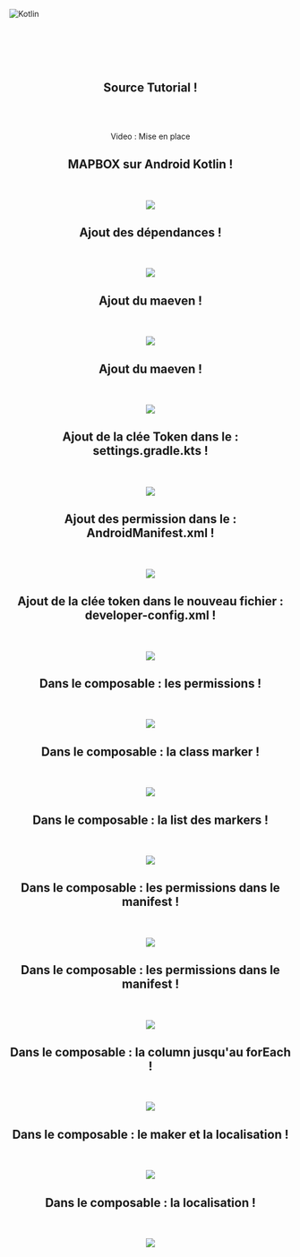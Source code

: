 ![Kotlin](https://img.shields.io/badge/kotlin-%237F52FF.svg?style=for-the-badge&logo=kotlin&logoColor=white)


<br><br><br><br>

<div align="center">
        <h2>Source Tutorial !</h2><br><br>
        <p>Video : Mise en place</p>
</div>


<div align="center">
        <h2>MAPBOX sur Android Kotlin !</h2><br><br>
        <img src="./fondecran.png">
</div>


<div align="center">
        <h2>Ajout des dépendances !</h2><br><br>
        <img src="./dependance.png">
</div>

<div align="center">
        <h2>Ajout du maeven !</h2><br><br>
        <img src="./maven.png">
</div>

<div align="center">
        <h2>Ajout du maeven !</h2><br><br>
        <img src="./maven.png">
</div>

<div align="center">
        <h2>Ajout de la clée Token dans le : settings.gradle.kts !</h2><br><br>
        <img src="./token.png">
</div>

<div align="center">
        <h2>Ajout des permission dans le : AndroidManifest.xml !</h2><br><br>
        <img src="./manifest.png">
</div>


<div align="center">
        <h2>Ajout de la clée token dans le nouveau fichier : developer-config.xml !</h2><br><br>
        <img src="./config.png">
</div>


<div align="center">
        <h2>Dans le composable : les permissions !</h2><br><br>
        <img src="./permission.png">
</div>

<div align="center">
        <h2>Dans le composable : la class marker !</h2><br><br>
        <img src="./marker.png">
</div>

<div align="center">
        <h2>Dans le composable : la list des markers !</h2><br><br>
        <img src="./list.png">
</div>

<div align="center">
        <h2>Dans le composable : les permissions dans le manifest !</h2><br><br>
        <img src="./les permissions dans le manifest.png">
</div>

<div align="center">
        <h2>Dans le composable : les permissions dans le manifest !</h2><br><br>
        <img src="./les permissions dans le manifest.png">
</div>

<div align="center">
        <h2>Dans le composable : la column jusqu'au forEach !</h2><br><br>
        <img src="./column.png">
</div>

<div align="center">
        <h2>Dans le composable : le maker et la localisation !</h2><br><br>
        <img src="./lemaker.png">
</div>

<div align="center">
        <h2>Dans le composable : la localisation !</h2><br><br>
        <img src="./lalocalisation.png">
</div>

